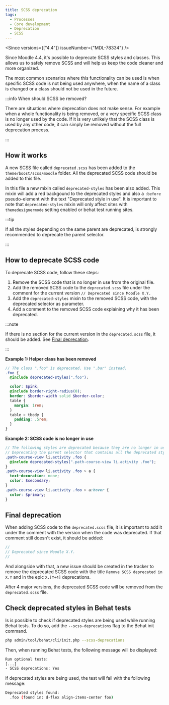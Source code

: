 ```yaml
---
title: SCSS deprecation
tags:
  - Processes
  - Core development
  - Deprecation
  - SCSS
---
```


<Since versions={["4.4"]} issueNumber={"MDL-78334"} />

Since Moodle 4.4, it's possible to deprecate SCSS styles and classes. This allows us to safely remove SCSS and will help us keep the code cleaner and more organized.

The most common scenarios where this functionality can be used is when specific SCSS code is not being used anywhere, when the name of a class is changed or a class should not be used in the future.

:::info When should SCSS be removed?

There are situations where deprecation does not make sense. For example when a whole functionality is being removed, or a very specific SCSS class is no longer used by the code. If it is very unlikely that the SCSS class is used by any other code, it can simply be removed without the full deprecation process.

:::

## How it works

A new SCSS file called `deprecated.scss` has been added to the `theme/boost/scss/moodle` folder. All the deprecated SCSS code should be added to this file.

In this file a new mixin called `deprecated-styles` has been also added. This mixin will add a red backgound to the deprecated styles and also a `:before` pseudo-element with the text "Deprecated style in use". It is important to note that `deprecated-styles` mixin will only affect sites with `themedesignermode` setting enabled or behat test running sites.

:::tip

If all the styles depending on the same parent are deprecated, is strongly recommended to deprecate the parent selector.

:::

## How to deprecate SCSS code

To deprecate SCSS code, follow these steps:

1. Remove the SCSS code that is no longer in use from the original file.
2. Add the removed SCSS code to the `deprecated.scss` file under the comment for the current version `// Deprecated since Moodle X.Y.`
3. Add the `deprecated-styles` mixin to the removed SCSS code, with the deprecated selector as parameter.
4. Add a comment to the removed SCSS code explaining why it has been deprecated.

:::note

If there is no section for the current version in the `deprecated.scss` file, it should be added. See [Final deprecation](#final-deprecation).

:::

**Example 1: Helper class has been removed**

```scss title="theme/boost/scss/moodle/deprecated.scss"
// The class ".foo" is deprecated. Use ".bar" instead.
.foo {
  @include deprecated-styles(".foo");

  color: $pink;
  @include border-right-radius(0);
  border: $border-width solid $border-color;
  table {
    margin: 1rem;
  }
  table > tbody {
    padding: .5rem;
  }
}
```

**Example 2: SCSS code is no longer in use**

```scss title="theme/boost/scss/moodle/deprecated.scss"
// The following styles are deprecated because they are no longer in use.
// Deprecating the parent selector that contains all the deprecated styles.
.path-course-view li.activity .foo {
  @include deprecated-styles(".path-course-view li.activity .foo");
}
.path-course-view li.activity .foo > a {
  text-decoration: none;
  color: $secondary;
}
.path-course-view li.activity .foo > a:hover {
  color: $primary;
}
```

## Final deprecation

When adding SCSS code to the `deprecated.scss` file, it is important to add it under the comment with the version when the code was deprecated. If that comment still doesn't exist, it should be added:

```scss title="theme/boost/scss/moodle/deprecated.scss"
//
// Deprecated since Moodle X.Y.
//
```

And alongside with that, a new issue should be created in the tracker to remove the deprecated SCSS code with the title `Remove SCSS deprecated in X.Y` and in the epic `X.[Y+4]` deprecations.

After 4 major versions, the deprecated SCSS code will be removed from the `deprecated.scss` file.

## Check deprecated styles in Behat tests

Is is possible to check if deprecated styles are being used while running Behat tests. To do so, add the `--scss-deprecations` flag to the Behat init command.

```bash
php admin/tool/behat/cli/init.php --scss-deprecations
```

Then, when running Behat tests, the following message will be displayed:

```bash
Run optional tests:
[...]
- SCSS deprecations: Yes
```

If deprecated styles are being used, the test will fail with the following message:

```bash
Deprecated styles found:
  .foo (found in: d-flex align-items-center foo)
```
